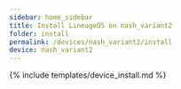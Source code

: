 ```yaml
---
sidebar: home_sidebar
title: Install LineageOS on nash_variant2
folder: install
permalink: /devices/nash_variant2/install
device: nash_variant2
---
```

{% include templates/device_install.md %}
